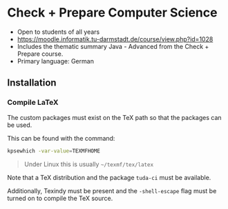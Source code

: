 # Check + Prepare Computer Science

- Open to students of all years
- https://moodle.informatik.tu-darmstadt.de/course/view.php?id=1028
- Includes the thematic summary Java - Advanced from the Check + Prepare course.
- Primary language: German

## Installation

### Compile LaTeX

The custom packages must exist on the TeX path so that the packages can be used.

This can be found with the command:

```sh
kpsewhich -var-value=TEXMFHOME
```

> Under Linux this is usually `~/texmf/tex/latex`

Note that a TeX distribution and the package `tuda-ci` must be available.

Additionally, Texindy must be present and the `-shell-escape` flag must be turned on to compile
the TeX source.
